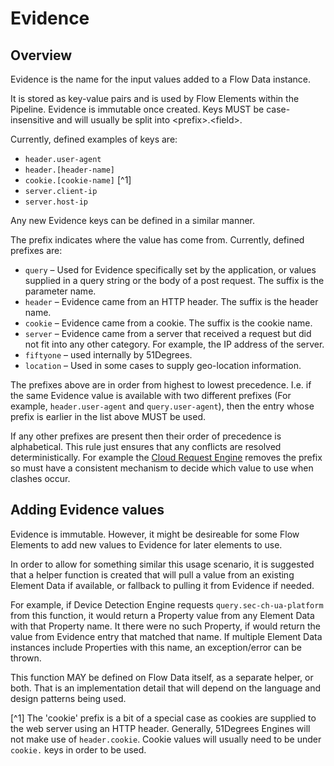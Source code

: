 # Evidence

## Overview

Evidence is the name for the input values added to a Flow Data instance.

It is stored as key-value pairs and is used by Flow Elements within the
Pipeline. Evidence is immutable once created.
Keys MUST be case-insensitive and will usually be split into \<prefix\>.\<field\>.

Currently, defined examples of keys are:

- `header.user-agent`
- `header.[header-name]`
- `cookie.[cookie-name]` [^1]
- `server.client-ip`
- `server.host-ip`

Any new Evidence keys can be defined in a similar manner.

The prefix indicates where the value has come from. Currently, defined prefixes are:

- `query` – Used for Evidence specifically set by the application, or values supplied
  in a query string or the body of a post request. The suffix is the parameter name.
- `header` – Evidence came from an HTTP header. The suffix is the header name.
- `cookie` – Evidence came from a cookie. The suffix is the cookie name.
- `server` – Evidence came from a server that received a request but did not fit into
  any other category. For example, the IP address of the server.
- `fiftyone` – used internally by 51Degrees.
- `location` – Used in some cases to supply geo-location information.

The prefixes above are in order from highest to lowest precedence. I.e. if the same
Evidence value is available with two different prefixes (For example,
`header.user-agent` and `query.user-agent`), then the entry whose prefix is earlier
in the list above MUST be used.

If any other prefixes are present then their order of precedence is alphabetical.
This rule just ensures that any conflicts are resolved deterministically.
For example the [Cloud Request Engine](../pipeline-elements/cloud-request-engine.md#processing)
removes the prefix so must have a consistent mechanism to decide which value
to use when clashes occur.

## Adding Evidence values

Evidence is immutable. However, it might be desireable for some Flow Elements
to add new values to Evidence for later elements to use.

In order to allow for something similar this usage scenario, it is suggested
that a helper function is created that will pull a value from an existing
Element Data if available, or fallback to pulling it from Evidence if needed.

For example, if Device Detection Engine requests `query.sec-ch-ua-platform`
from this function, it would return a Property value from any Element Data
with that Property name.
It there were no such Property, if would return the value from Evidence entry
that matched that name.
If multiple Element Data instances include Properties with this name,
an exception/error can be thrown.

This function MAY be defined on Flow Data itself, as a separate helper, or
both. That is an implementation detail that will depend on the language and
design patterns being used.

[^1] The 'cookie' prefix is a bit of a special case as cookies are supplied
to the web server using an HTTP header. Generally, 51Degrees Engines will not make
use of `header.cookie`. Cookie values will usually need to be under `cookie.` keys
in order to be used.
